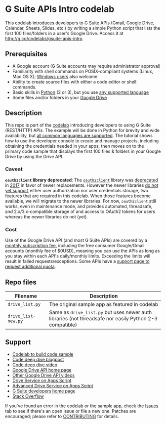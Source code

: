 # G Suite APIs Intro codelab

This codelab introduces developers to G Suite APIs (Gmail, Google Drive, Calendar, Sheets, Slides, etc.) by writing a simple Python script that lists the first 100 files/folders in a user's Google Drive. Access it at http://g.co/codelabs/gsuite-apis-intro.

## Prerequisites

- A Google account (G Suite accounts may require administrator approval)
- Familiarity with shell commands on POSIX-compliant systems (Linux, Mac OS X); [Windows users](http://docs.python.org/faq/windows) also welcome
- Ability to create source files with either a code editor or shell commands.
- Basic skills in [Python](http://python.org) (2 or 3), but you use [any supported language](http://developers.google.com/api-client-library)
- Some files and/or folders in your [Google Drive](http://drive.google.com)

## Description

This repo is part of the [codelab](http://g.co/codelabs/gsuite-apis-intro) introducing developers to using G Suite (REST/HTTP) APIs. The example will be done in Python for brevity and wide availability, but [all common languages are supported](http://developers.google.com/api-client-library). The tutorial shows how to use the developer console to create and manage projects, including obtaining the credentials needed in your apps, then moves on to the primary code sample that displays the first 100 files & folders in your Google Drive by using the Drive API.

### Caveat

**`oauth2client` library deprecated**:
The [`oauth2client`](https://github.com/googleapis/oauth2client) library was [deprecated](https://google-auth.readthedocs.io/en/latest/oauth2client-deprecation.html) in [2017](https://github.com/googleapis/oauth2client/commit/00926f2058e23da7f6772ad6477e64d7506415e5) in favor of newer replacements. However the newer libraries [do not yet support](https://google-auth.readthedocs.io/en/latest/oauth2client-deprecation.html#replacement) either user authorization nor user credentials storage, two features that are required in this codelab. When those features become available, we will migrate to the newer libraries. For now, `oauth2client` still works, even in maintenance mode, and provides automated, threadsafe, and 2.x/3.x-compatible storage of and access to OAuth2 tokens for users whereas the newer libraries do not (yet).

### Cost

Use of the Google Drive API (and most G Suite APIs) are covered by a [monthly subscription fee](http://gsuite.google.com/pricing.html), including the free consumer Google/Gmail accounts (monthly fee of $0USD), meaning you can use the APIs as long as you stay within each API's daily/monthly limits. Exceeding the limits will result in failed requests/exceptions. Some APIs have a [support page to request additional quota](https://developers.google.com/drive/api/v3/handle-errors#quota).

## Repo files

Filename | Description
--- | ---
`drive_list.py` | The original sample app as featured in codelab
`drive_list-new.py` | Same as `drive_list.py` but uses newer auth libraries (not threadsafe nor easily Python 2-3 compatible)

## Support

- [Codelab to build code sample](https://g.co/codelabs/gsuite-apis-intro)
- [Code deep dive blogpost](https://goo.gl/cdm3kZ)
- [Code deep dive video](https://goo.gl/ZIgf8k)
- [Google Drive API home page](https://developers.google.com/drive)
- [Other Google Drive API videos](https://developers.google.com/drive/api/v3/videos)
- [Drive Service on Apps Script](https://developers.google.com/apps-script/reference/drive)
- [Advanced Drive Service on Apps Script](https://developers.google.com/apps-script/advanced/drive)
- [G Suite developers home page](https://developers.google.com/gsuite)
- [Stack Overflow](https://stackoverflow.com/questions/tagged/google-drive-sdk)

If you've found an error in the codelab or the sample app, check the [Issues](https://github.com/googlecodelabs/gsuite-apis-intro/issues) tab to see if there's an open issue or file a new one. Patches are encouraged; please refer to [CONTRIBUTING](CONTRIBUTING.md) for details.

